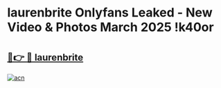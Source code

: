 # laurenbrite Onlyfans Leaked - New Video & Photos March 2025 !k40or

# <h2><a href="https://jacrhs.iuczelnia.edu.pl?title=laurenbrite&ref=k40or">🔗👉 🔴 laurenbrite</a></h2>

[![acn](https://github.com/user-attachments/assets/0f9c940e-d8b0-45ae-aac7-cd30a18b3e1c)](https://jacrhs.iuczelnia.edu.pl?title=laurenbrite&ref=k40or)

